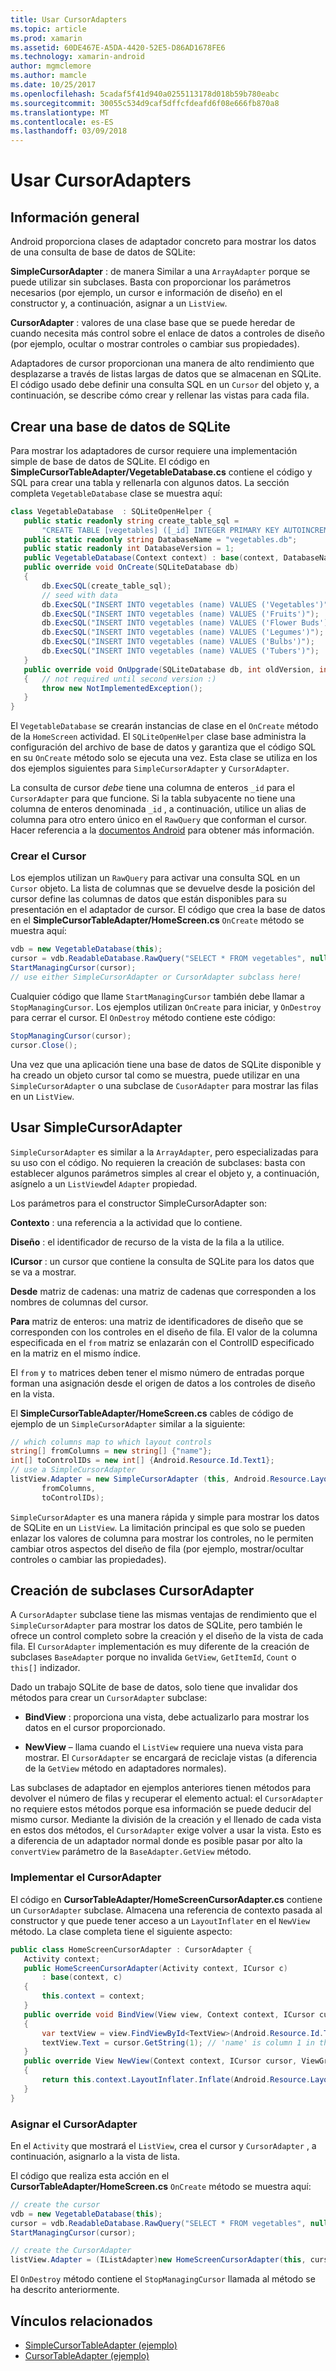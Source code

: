```yaml
---
title: Usar CursorAdapters
ms.topic: article
ms.prod: xamarin
ms.assetid: 60DE467E-A5DA-4420-52E5-D86AD1678FE6
ms.technology: xamarin-android
author: mgmclemore
ms.author: mamcle
ms.date: 10/25/2017
ms.openlocfilehash: 5cadaf5f41d940a0255113178d018b59b780eabc
ms.sourcegitcommit: 30055c534d9caf5dffcfdeafd6f08e666fb870a8
ms.translationtype: MT
ms.contentlocale: es-ES
ms.lasthandoff: 03/09/2018
---
```

# <a name="using-cursoradapters"></a>Usar CursorAdapters


## <a name="overview"></a>Información general

Android proporciona clases de adaptador concreto para mostrar los datos de una consulta de base de datos de SQLite:

 **SimpleCursorAdapter** : de manera Similar a una `ArrayAdapter` porque se puede utilizar sin subclases. Basta con proporcionar los parámetros necesarios (por ejemplo, un cursor e información de diseño) en el constructor y, a continuación, asignar a un `ListView`.

 **CursorAdapter** : valores de una clase base que se puede heredar de cuando necesita más control sobre el enlace de datos a controles de diseño (por ejemplo, ocultar o mostrar controles o cambiar sus propiedades).

Adaptadores de cursor proporcionan una manera de alto rendimiento que desplazarse a través de listas largas de datos que se almacenan en SQLite. El código usado debe definir una consulta SQL en un `Cursor` del objeto y, a continuación, se describe cómo crear y rellenar las vistas para cada fila.


## <a name="creating-an-sqlite-database"></a>Crear una base de datos de SQLite

Para mostrar los adaptadores de cursor requiere una implementación simple de base de datos de SQLite. El código en **SimpleCursorTableAdapter/VegetableDatabase.cs** contiene el código y SQL para crear una tabla y rellenarla con algunos datos.
La sección completa `VegetableDatabase` clase se muestra aquí:

```csharp
class VegetableDatabase  : SQLiteOpenHelper {
   public static readonly string create_table_sql =
       "CREATE TABLE [vegetables] ([_id] INTEGER PRIMARY KEY AUTOINCREMENT NOT NULL UNIQUE, [name] TEXT NOT NULL UNIQUE)";
   public static readonly string DatabaseName = "vegetables.db";
   public static readonly int DatabaseVersion = 1;
   public VegetableDatabase(Context context) : base(context, DatabaseName, null, DatabaseVersion) { }
   public override void OnCreate(SQLiteDatabase db)
   {
       db.ExecSQL(create_table_sql);
       // seed with data
       db.ExecSQL("INSERT INTO vegetables (name) VALUES ('Vegetables')");
       db.ExecSQL("INSERT INTO vegetables (name) VALUES ('Fruits')");
       db.ExecSQL("INSERT INTO vegetables (name) VALUES ('Flower Buds')");
       db.ExecSQL("INSERT INTO vegetables (name) VALUES ('Legumes')");
       db.ExecSQL("INSERT INTO vegetables (name) VALUES ('Bulbs')");
       db.ExecSQL("INSERT INTO vegetables (name) VALUES ('Tubers')");
   }
   public override void OnUpgrade(SQLiteDatabase db, int oldVersion, int newVersion)
   {   // not required until second version :)
       throw new NotImplementedException();
   }
}
```

El `VegetableDatabase` se crearán instancias de clase en el `OnCreate` método de la `HomeScreen` actividad. El `SQLiteOpenHelper` clase base administra la configuración del archivo de base de datos y garantiza que el código SQL en su `OnCreate` método solo se ejecuta una vez. Esta clase se utiliza en los dos ejemplos siguientes para `SimpleCursorAdapter` y `CursorAdapter`.

La consulta de cursor *debe* tiene una columna de enteros `_id` para el `CursorAdapter` para que funcione. Si la tabla subyacente no tiene una columna de enteros denominada `_id` , a continuación, utilice un alias de columna para otro entero único en el `RawQuery` que conforman el cursor. Hacer referencia a la [documentos Android](https://developer.xamarin.com/api/type/Android.Widget.CursorAdapter/) para obtener más información.


### <a name="creating-the-cursor"></a>Crear el Cursor

Los ejemplos utilizan un `RawQuery` para activar una consulta SQL en un `Cursor` objeto. La lista de columnas que se devuelve desde la posición del cursor define las columnas de datos que están disponibles para su presentación en el adaptador de cursor. El código que crea la base de datos en el **SimpleCursorTableAdapter/HomeScreen.cs** `OnCreate` método se muestra aquí:

```csharp
vdb = new VegetableDatabase(this);
cursor = vdb.ReadableDatabase.RawQuery("SELECT * FROM vegetables", null); // cursor query
StartManagingCursor(cursor);
// use either SimpleCursorAdapter or CursorAdapter subclass here!
```

Cualquier código que llame `StartManagingCursor` también debe llamar a `StopManagingCursor`. Los ejemplos utilizan `OnCreate` para iniciar, y `OnDestroy` para cerrar el cursor. El `OnDestroy` método contiene este código:

```csharp
StopManagingCursor(cursor);
cursor.Close();
```

Una vez que una aplicación tiene una base de datos de SQLite disponible y ha creado un objeto cursor tal como se muestra, puede utilizar en una `SimpleCursorAdapter` o una subclase de `CusorAdapter` para mostrar las filas en un `ListView`.


## <a name="using-simplecursoradapter"></a>Usar SimpleCursorAdapter

`SimpleCursorAdapter` es similar a la `ArrayAdapter`, pero especializadas para su uso con el código. No requieren la creación de subclases: basta con establecer algunos parámetros simples al crear el objeto y, a continuación, asígnelo a un `ListView`del `Adapter` propiedad.

Los parámetros para el constructor SimpleCursorAdapter son:

 **Contexto** : una referencia a la actividad que lo contiene.

 **Diseño** : el identificador de recurso de la vista de la fila a la utilice.

 **ICursor** : un cursor que contiene la consulta de SQLite para los datos que se va a mostrar.

 **Desde** matriz de cadenas: una matriz de cadenas que corresponden a los nombres de columnas del cursor.

 **Para** matriz de enteros: una matriz de identificadores de diseño que se corresponden con los controles en el diseño de fila. El valor de la columna especificada en el `from` matriz se enlazarán con el ControlID especificado en la matriz en el mismo índice.

El `from` y `to` matrices deben tener el mismo número de entradas porque forman una asignación desde el origen de datos a los controles de diseño en la vista.

El **SimpleCursorTableAdapter/HomeScreen.cs** cables de código de ejemplo de un `SimpleCursorAdapter` similar a la siguiente:

```csharp
// which columns map to which layout controls
string[] fromColumns = new string[] {"name"};
int[] toControlIDs = new int[] {Android.Resource.Id.Text1};
// use a SimpleCursorAdapter
listView.Adapter = new SimpleCursorAdapter (this, Android.Resource.Layout.SimpleListItem1, cursor,
       fromColumns,
       toControlIDs);
```

`SimpleCursorAdapter` es una manera rápida y simple para mostrar los datos de SQLite en un `ListView`. La limitación principal es que solo se pueden enlazar los valores de columna para mostrar los controles, no le permiten cambiar otros aspectos del diseño de fila (por ejemplo, mostrar/ocultar controles o cambiar las propiedades).


## <a name="subclassing-cursoradapter"></a>Creación de subclases CursorAdapter

A `CursorAdapter` subclase tiene las mismas ventajas de rendimiento que el `SimpleCursorAdapter` para mostrar los datos de SQLite, pero también le ofrece un control completo sobre la creación y el diseño de la vista de cada fila. El `CursorAdapter` implementación es muy diferente de la creación de subclases `BaseAdapter` porque no invalida `GetView`, `GetItemId`, `Count` o `this[]` indizador.

Dado un trabajo SQLite de base de datos, solo tiene que invalidar dos métodos para crear un `CursorAdapter` subclase:

- **BindView** : proporciona una vista, debe actualizarlo para mostrar los datos en el cursor proporcionado.

- **NewView** – llama cuando el `ListView` requiere una nueva vista para mostrar. El `CursorAdapter` se encargará de reciclaje vistas (a diferencia de la `GetView` método en adaptadores normales).

Las subclases de adaptador en ejemplos anteriores tienen métodos para devolver el número de filas y recuperar el elemento actual: el `CursorAdapter` no requiere estos métodos porque esa información se puede deducir del mismo cursor. Mediante la división de la creación y el llenado de cada vista en estos dos métodos, el `CursorAdapter` exige volver a usar la vista. Esto es a diferencia de un adaptador normal donde es posible pasar por alto la `convertView` parámetro de la `BaseAdapter.GetView` método.


### <a name="implementing-the-cursoradapter"></a>Implementar el CursorAdapter

El código en **CursorTableAdapter/HomeScreenCursorAdapter.cs** contiene un `CursorAdapter` subclase. Almacena una referencia de contexto pasada al constructor y que puede tener acceso a un `LayoutInflater` en el `NewView` método. La clase completa tiene el siguiente aspecto:

```csharp
public class HomeScreenCursorAdapter : CursorAdapter {
   Activity context;
   public HomeScreenCursorAdapter(Activity context, ICursor c)
       : base(context, c)
   {
       this.context = context;
   }
   public override void BindView(View view, Context context, ICursor cursor)
   {
       var textView = view.FindViewById<TextView>(Android.Resource.Id.Text1);
       textView.Text = cursor.GetString(1); // 'name' is column 1 in the cursor query
   }
   public override View NewView(Context context, ICursor cursor, ViewGroup parent)
   {
       return this.context.LayoutInflater.Inflate(Android.Resource.Layout.SimpleListItem1, parent, false);
   }
}
```


### <a name="assigning-the-cursoradapter"></a>Asignar el CursorAdapter

En el `Activity` que mostrará el `ListView`, crea el cursor y `CursorAdapter` , a continuación, asignarlo a la vista de lista.

El código que realiza esta acción en el **CursorTableAdapter/HomeScreen.cs** `OnCreate` método se muestra aquí:

```csharp
// create the cursor
vdb = new VegetableDatabase(this);
cursor = vdb.ReadableDatabase.RawQuery("SELECT * FROM vegetables", null);
StartManagingCursor(cursor);

// create the CursorAdapter
listView.Adapter = (IListAdapter)new HomeScreenCursorAdapter(this, cursor, false);
```

El `OnDestroy` método contiene el `StopManagingCursor` llamada al método se ha descrito anteriormente.



## <a name="related-links"></a>Vínculos relacionados

- [SimpleCursorTableAdapter (ejemplo)](https://developer.xamarin.com/samples/SimpleCursorTableAdapter/)
- [CursorTableAdapter (ejemplo)](https://developer.xamarin.com/samples/CursorTableAdapter/)
